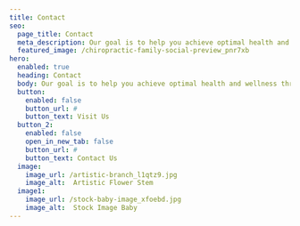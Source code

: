 ```yaml
---
title: Contact
seo:
  page_title: Contact
  meta_description: Our goal is to help you achieve optimal health and wellness through safe, gentle and effective chiropractic services.
  featured_image: /chiropractic-family-social-preview_pnr7xb
hero: 
  enabled: true
  heading: Contact
  body: Our goal is to help you achieve optimal health and wellness through safe, gentle and effective chiropractic services.
  button:
    enabled: false
    button_url: #
    button_text: Visit Us
  button_2:
    enabled: false
    open_in_new_tab: false
    button_url: #
    button_text: Contact Us
  image:
    image_url: /artistic-branch_l1qtz9.jpg
    image_alt:  Artistic Flower Stem
  image1:
    image_url: /stock-baby-image_xfoebd.jpg
    image_alt:  Stock Image Baby
---
```

